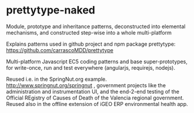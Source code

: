 # prettytype-naked

Module, prototype and inheritance patterns, deconstructed into elemental mechanisms, and constructed step-wise into a whole multi-platform

Explains patterns used in github project and npm package  prettytype:  https://github.com/carrascoMDD/prettytype 

Multi-platform Javascript EC5 coding patterns and base super-prototypes, for write-once, run and test everywhere (angularjs, requirejs, nodejs).

Reused i.e. in the SpringNut.org example. http://www.springnut.org/springnut , government projects like the administration and instrumentation UI, and the end-2-end testing of the Official REgistry of Causes of Death of the Valencia regional government. Reused also in the offline extension of iGEO ERP environmental health app.


